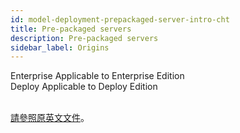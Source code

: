 ```yaml
---
id: model-deployment-prepackaged-server-intro-cht
title: Pre-packaged servers
description: Pre-packaged servers
sidebar_label: Origins
---
```


<div class="label-sect">
  <div class="ee-only tooltip">Enterprise
    <span class="tooltiptext">Applicable to Enterprise Edition</span>
  </div>
  <div class="deploy-only tooltip">Deploy
    <span class="tooltiptext">Applicable to Deploy Edition</span>
  </div>
</div>
<br>

[請參照原英文文件](../model-deployment-prepackaged-server-intro)。

